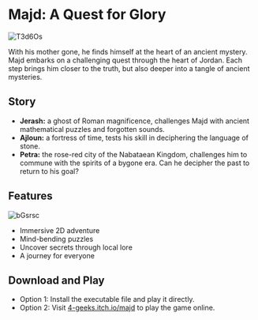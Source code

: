 # Majd: A Quest for Glory
![T3d6Os](https://github.com/user-attachments/assets/2167a066-8123-4e5d-aa92-6646958b0854)

With his mother gone, he finds himself at the heart of an ancient mystery. Majd embarks on a challenging quest through the heart of Jordan. Each step brings him closer to the truth, but also deeper into a tangle of ancient mysteries.

## Story
- **Jerash:** a ghost of Roman magnificence, challenges Majd with ancient mathematical puzzles and forgotten sounds.
- **Ajloun:** a fortress of time, tests his skill in deciphering the language of stone.
- **Petra:** the rose-red city of the Nabataean Kingdom, challenges him to commune with the spirits of a bygone era.
Can he decipher the past to return to his goal?

## Features
![bGsrsc](https://github.com/user-attachments/assets/c5dec245-b5d4-4f20-a63e-7fc40f9d652a)
- Immersive 2D adventure
- Mind-bending puzzles
- Uncover secrets through local lore
- A journey for everyone
  
## Download and Play
- Option 1: Install the executable file and play it directly.
- Option 2: Visit [4-geeks.itch.io/majd](url) to play the game online.

